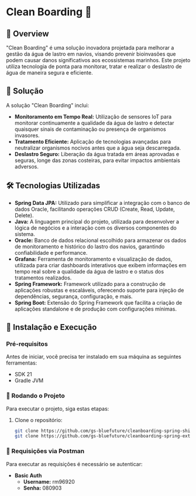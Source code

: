 # Clean Boarding 🚢

## 📌 Overview
"Clean Boarding" é uma solução inovadora projetada para melhorar a gestão da água de lastro em navios, visando prevenir bioinvasões que podem causar danos significativos aos ecossistemas marinhos. Este projeto utiliza tecnologia de ponta para monitorar, tratar e realizar o deslastro de água de maneira segura e eficiente.

## 🚀 Solução
A solução "Clean Boarding" inclui:
- **Monitoramento em Tempo Real:** Utilização de sensores IoT para monitorar continuamente a qualidade da água de lastro e detectar quaisquer sinais de contaminação ou presença de organismos invasores.
- **Tratamento Eficiente:** Aplicação de tecnologias avançadas para neutralizar organismos nocivos antes que a água seja descarregada.
- **Deslastro Seguro:** Liberação da água tratada em áreas aprovadas e seguras, longe das zonas costeiras, para evitar impactos ambientais adversos.

## 🛠 Tecnologias Utilizadas
- **Spring Data JPA:** Utilizado para simplificar a integração com o banco de dados Oracle, facilitando operações CRUD (Create, Read, Update, Delete).
- **Java:** A linguagem principal do projeto, utilizada para desenvolver a lógica de negócios e a interação com os diversos componentes do sistema.
- **Oracle:** Banco de dados relacional escolhido para armazenar os dados de monitoramento e histórico do lastro dos navios, garantindo confiabilidade e performance.
- **Grafana:** Ferramenta de monitoramento e visualização de dados, utilizada para criar dashboards interativos que exibem informações em tempo real sobre a qualidade da água de lastro e o status dos tratamentos realizados.
- **Spring Framework:** Framework utilizado para a construção de aplicações robustas e escaláveis, oferecendo suporte para injeção de dependências, segurança, configuração, e mais.
- **Spring Boot:** Extensão do Spring Framework que facilita a criação de aplicações standalone e de produção com configurações mínimas.

## 🔧 Instalação e Execução

### Pré-requisitos
Antes de iniciar, você precisa ter instalado em sua máquina as seguintes ferramentas:
- SDK 21
- Gradle JVM

### 🚀 Rodando o Projeto
Para executar o projeto, siga estas etapas:

1. Clone o repositório:
   ```bash
   git clone https://github.com/gs-bluefuture/cleanboarding-spring-shipmonitoring.git
   git clone https://github.com/gs-bluefuture/cleanboarding-spring-external-api.git

### 🚀 Requisições via Postman
Para executar as requisições é necessário se autenticar:
- **Basic Auth**
  - **Username:** rm96920
  - **Senha:** 080903


  
